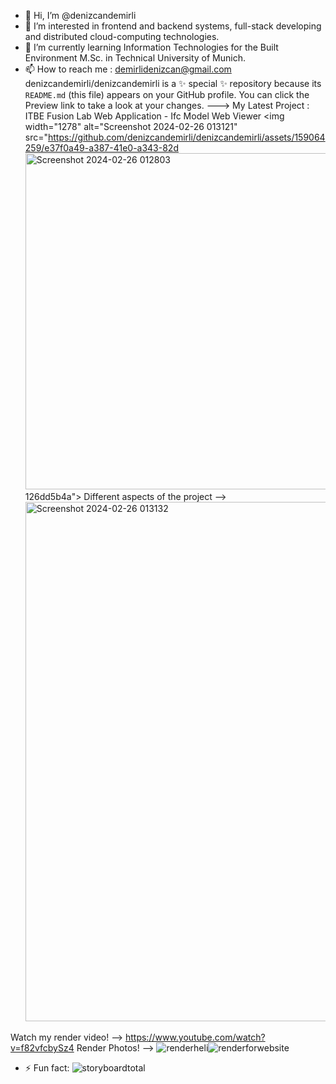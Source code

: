 - 👋 Hi, I’m @denizcandemirli
- 👀 I’m interested in frontend and backend systems, full-stack developing and distributed cloud-computing technologies.
- 🌱 I’m currently learning Information Technologies for the Built Environment M.Sc. in Technical University of Munich.
- 📫 How to reach me : demirlidenizcan@gmail.com
denizcandemirli/denizcandemirli is a ✨ special ✨ repository because its `README.md` (this file) appears on your GitHub profile.
You can click the Preview link to take a look at your changes.
--->
My Latest Project : ITBE Fusion Lab Web Application - Ifc Model Web Viewer
<img width="1278" alt="Screenshot 2024-02-26 013121" src="https://github.com/denizcandemirli/denizcandemirli/assets/159064259/e37f0a49-a387-41e0-a343-82d<img width="538" alt="Screenshot 2024-02-26 012803" src="https://github.com/denizcandemirli/denizcandemirli/assets/159064259/fa2e4fb1-8e82-4cfc-8464-53ccbdd15f2b">
126dd5b4a">
Different aspects of the project --> <img width="831" alt="Screenshot 2024-02-26 013132" src="https://github.com/denizcandemirli/denizcandemirli/assets/159064259/cc90e9a5-1890-4641-8898-03d8eb79fe75">

Watch my render video! --> https://www.youtube.com/watch?v=f82vfcbySz4
Render Photos! --> ![renderheli](https://github.com/denizcandemirli/denizcandemirli/assets/159064259/6fda53fa-cd18-4c3a-85dc-6c0b409b71d8)![renderforwebsite](https://github.com/denizcandemirli/denizcandemirli/assets/159064259/15297f5f-13da-4b2d-846b-32ee4407ce19)


- ⚡ Fun fact:
![storyboardtotal](https://github.com/denizcandemirli/denizcandemirli/assets/159064259/301b054a-52f6-4297-b00f-133ae7a3018c)

<!---
